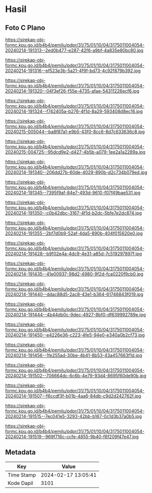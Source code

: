 # Hasil

## Foto C Plano

https://sirekap-obj-formc.kpu.go.id/b4b4/pemilu/pdpr/31/75/01/10/04/3175011004054-20240214-191313--2ed0b477-e287-42f6-a9bf-4a835e80bc80.jpg

https://sirekap-obj-formc.kpu.go.id/b4b4/pemilu/pdpr/31/75/01/10/04/3175011004054-20240214-191316--ef523e3b-5a21-4f9f-bd73-4c92f879b392.jpg

https://sirekap-obj-formc.kpu.go.id/b4b4/pemilu/pdpr/31/75/01/10/04/3175011004054-20240214-191320--04f3ef26-f55e-4735-afae-54311226ecf6.jpg

https://sirekap-obj-formc.kpu.go.id/b4b4/pemilu/pdpr/31/75/01/10/04/3175011004054-20240214-191324--f742405a-b276-4f1d-8a29-593408d8ec16.jpg

https://sirekap-obj-formc.kpu.go.id/b4b4/pemilu/pdpr/31/75/01/10/04/3175011004054-20240215-005044--ba8f87a1-e9b5-43f0-8cc6-8d7c633636c8.jpg

https://sirekap-obj-formc.kpu.go.id/b4b4/pemilu/pdpr/31/75/01/10/04/3175011004054-20240215-004725--95dcd9e2-d427-4b5b-a079-1ee2a1a2289a.jpg

https://sirekap-obj-formc.kpu.go.id/b4b4/pemilu/pdpr/31/75/01/10/04/3175011004054-20240214-191340--206dd27b-60de-4029-890b-d2c734b079ed.jpg

https://sirekap-obj-formc.kpu.go.id/b4b4/pemilu/pdpr/31/75/01/10/04/3175011004054-20240214-191345--7395f9af-84e7-493d-9610-f07f49bae531.jpg

https://sirekap-obj-formc.kpu.go.id/b4b4/pemilu/pdpr/31/75/01/10/04/3175011004054-20240214-191350--c0b42dbc-3167-4f1d-b2dc-5bfe7e2dc874.jpg

https://sirekap-obj-formc.kpu.go.id/b4b4/pemilu/pdpr/31/75/01/10/04/3175011004054-20240214-191355--2bf7d0b9-52af-4da5-890b-404f015620e0.jpg

https://sirekap-obj-formc.kpu.go.id/b4b4/pemilu/pdpr/31/75/01/10/04/3175011004054-20240214-191428--b9f02e4a-4dc9-4e31-a85d-7c519297897f.jpg

https://sirekap-obj-formc.kpu.go.id/b4b4/pemilu/pdpr/31/75/01/10/04/3175011004054-20240214-191435--41e00937-98d2-4980-9f2d-fca0220f9cb0.jpg

https://sirekap-obj-formc.kpu.go.id/b4b4/pemilu/pdpr/31/75/01/10/04/3175011004054-20240214-191440--ddac88d5-2ac8-43e1-b364-61746843f019.jpg

https://sirekap-obj-formc.kpu.go.id/b4b4/pemilu/pdpr/31/75/01/10/04/3175011004054-20240214-191444--4b44db0c-9dec-4927-8bf0-df639992789e.jpg

https://sirekap-obj-formc.kpu.go.id/b4b4/pemilu/pdpr/31/75/01/10/04/3175011004054-20240214-191450--e4226e36-c223-4fe5-94e0-e340a0b2cf73.jpg

https://sirekap-obj-formc.kpu.go.id/b4b4/pemilu/pdpr/31/75/01/10/04/3175011004054-20240214-191456--1fe255ad-30be-4b41-8b53-43a457663f1d.jpg

https://sirekap-obj-formc.kpu.go.id/b4b4/pemilu/pdpr/31/75/01/10/04/3175011004054-20240214-191502--706664dc-6c6b-4e79-93d4-8695f60de90b.jpg

https://sirekap-obj-formc.kpu.go.id/b4b4/pemilu/pdpr/31/75/01/10/04/3175011004054-20240214-191507--f6ccdf3f-b01b-4aa6-84db-c9d2d242762f.jpg

https://sirekap-obj-formc.kpu.go.id/b4b4/pemilu/pdpr/31/75/01/10/04/3175011004054-20240214-191515--7ec041e5-3293-42bb-b167-0c1d3b37a0b5.jpg

https://sirekap-obj-formc.kpu.go.id/b4b4/pemilu/pdpr/31/75/01/10/04/3175011004054-20240214-191519--969f716c-ccfe-4855-9b40-f6f209f47e47.jpg


## Metadata

| Key        | Value               |
| ---------- | ------------------- |
| Time Stamp | 2024-02-17 13:05:41 |
| Kode Dapil | 3101                |



